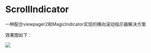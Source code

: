 # ScrollIndicator
一种配合viewpager2和MagicIndicator实现的横向滚动指示器解决方案

效果图如下：

![](https://tva1.sinaimg.cn/large/e6c9d24ely1go6tsd1zyjg20c00pcu0x.gif)
